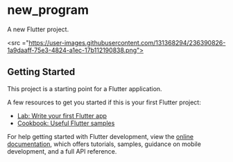 # new_program

A new Flutter project.

<src ="https://user-images.githubusercontent.com/131368294/236390826-1a9daaff-75e3-4824-a1ec-17b112190838.png">

## Getting Started

This project is a starting point for a Flutter application.

A few resources to get you started if this is your first Flutter project:

- [Lab: Write your first Flutter app](https://docs.flutter.dev/get-started/codelab)
- [Cookbook: Useful Flutter samples](https://docs.flutter.dev/cookbook)

For help getting started with Flutter development, view the
[online documentation](https://docs.flutter.dev/), which offers tutorials,
samples, guidance on mobile development, and a full API reference.
